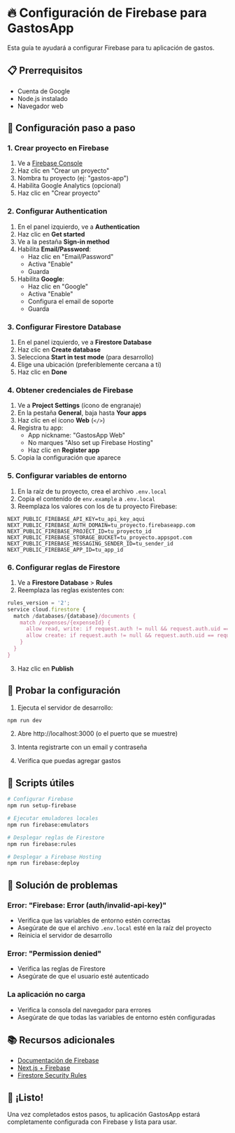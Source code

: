 # 🔥 Configuración de Firebase para GastosApp

Esta guía te ayudará a configurar Firebase para tu aplicación de gastos.

## 📋 Prerrequisitos

- Cuenta de Google
- Node.js instalado
- Navegador web

## 🚀 Configuración paso a paso

### 1. Crear proyecto en Firebase

1. Ve a [Firebase Console](https://console.firebase.google.com/)
2. Haz clic en "Crear un proyecto"
3. Nombra tu proyecto (ej: "gastos-app")
4. Habilita Google Analytics (opcional)
5. Haz clic en "Crear proyecto"

### 2. Configurar Authentication

1. En el panel izquierdo, ve a **Authentication**
2. Haz clic en **Get started**
3. Ve a la pestaña **Sign-in method**
4. Habilita **Email/Password**:
   - Haz clic en "Email/Password"
   - Activa "Enable"
   - Guarda
5. Habilita **Google**:
   - Haz clic en "Google"
   - Activa "Enable"
   - Configura el email de soporte
   - Guarda

### 3. Configurar Firestore Database

1. En el panel izquierdo, ve a **Firestore Database**
2. Haz clic en **Create database**
3. Selecciona **Start in test mode** (para desarrollo)
4. Elige una ubicación (preferiblemente cercana a ti)
5. Haz clic en **Done**

### 4. Obtener credenciales de Firebase

1. Ve a **Project Settings** (ícono de engranaje)
2. En la pestaña **General**, baja hasta **Your apps**
3. Haz clic en el ícono **Web** (`</>`)
4. Registra tu app:
   - App nickname: "GastosApp Web"
   - No marques "Also set up Firebase Hosting"
   - Haz clic en **Register app**
5. Copia la configuración que aparece

### 5. Configurar variables de entorno

1. En la raíz de tu proyecto, crea el archivo `.env.local`
2. Copia el contenido de `env.example` a `.env.local`
3. Reemplaza los valores con los de tu proyecto Firebase:

```env
NEXT_PUBLIC_FIREBASE_API_KEY=tu_api_key_aqui
NEXT_PUBLIC_FIREBASE_AUTH_DOMAIN=tu_proyecto.firebaseapp.com
NEXT_PUBLIC_FIREBASE_PROJECT_ID=tu_proyecto_id
NEXT_PUBLIC_FIREBASE_STORAGE_BUCKET=tu_proyecto.appspot.com
NEXT_PUBLIC_FIREBASE_MESSAGING_SENDER_ID=tu_sender_id
NEXT_PUBLIC_FIREBASE_APP_ID=tu_app_id
```

### 6. Configurar reglas de Firestore

1. Ve a **Firestore Database** > **Rules**
2. Reemplaza las reglas existentes con:

```javascript
rules_version = '2';
service cloud.firestore {
  match /databases/{database}/documents {
    match /expenses/{expenseId} {
      allow read, write: if request.auth != null && request.auth.uid == resource.data.userId;
      allow create: if request.auth != null && request.auth.uid == request.resource.data.userId;
    }
  }
}
```

3. Haz clic en **Publish**

## 🧪 Probar la configuración

1. Ejecuta el servidor de desarrollo:
```bash
npm run dev
```

2. Abre http://localhost:3000 (o el puerto que se muestre)

3. Intenta registrarte con un email y contraseña

4. Verifica que puedas agregar gastos

## 🔧 Scripts útiles

```bash
# Configurar Firebase
npm run setup-firebase

# Ejecutar emuladores locales
npm run firebase:emulators

# Desplegar reglas de Firestore
npm run firebase:rules

# Desplegar a Firebase Hosting
npm run firebase:deploy
```

## 🚨 Solución de problemas

### Error: "Firebase: Error (auth/invalid-api-key)"
- Verifica que las variables de entorno estén correctas
- Asegúrate de que el archivo `.env.local` esté en la raíz del proyecto
- Reinicia el servidor de desarrollo

### Error: "Permission denied"
- Verifica las reglas de Firestore
- Asegúrate de que el usuario esté autenticado

### La aplicación no carga
- Verifica la consola del navegador para errores
- Asegúrate de que todas las variables de entorno estén configuradas

## 📚 Recursos adicionales

- [Documentación de Firebase](https://firebase.google.com/docs)
- [Next.js + Firebase](https://firebase.google.com/docs/web/setup)
- [Firestore Security Rules](https://firebase.google.com/docs/firestore/security/get-started)

## 🎉 ¡Listo!

Una vez completados estos pasos, tu aplicación GastosApp estará completamente configurada con Firebase y lista para usar.
